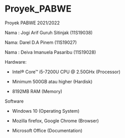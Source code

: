 # Proyek_PABWE
Proyek PABWE 2021/2022


Nama :
Jogi Arif Guruh Sitinjak (11S19038)

Nama:
Darel D.A Pinem (11S19027)

Nama :
Deiva Imanuela Pasaribu (11S19028)

Hardware:

- Intel® Core™ i5-7200U CPU @ 2.50GHx (Processor)

- Minimum 500GB atau higher (Hardisk)

- 8192MB RAM (Memory)

Software

- Windows 10 (Operating System)

- Mozilla firefox, Google Chrome (Browser)

- Microsoft Office (Documentation)
